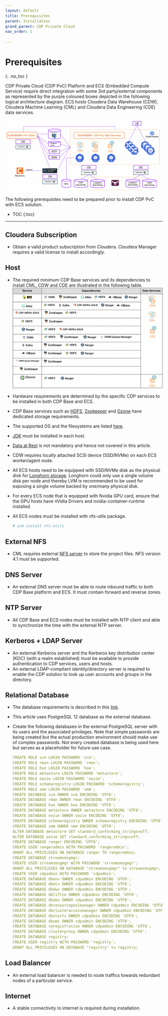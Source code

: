 ```yaml
---
layout: default
title: Prerequisites
parent: Installation
grand_parent: CDP Private Cloud
nav_order: 1

---
```


# Prerequisites
{: .no_toc }

CDP Private Cloud (CDP PvC) Platform and ECS (Embedded Compute Service) require direct integration with some 3rd party/external components as represented by the purple coloured boxes depicted in the following logical architecture diagram. ECS hosts Cloudera Data Warehouse (CDW), Cloudera Machine Learning (CML) and Cloudera Data Engineering (CDE) data services.

![](../../assets/images/logical_arch.png)

The following prerequisites need to be prepared prior to install CDP PvC with ECS solution. 

- TOC
{:toc}

---

## Cloudera Subscription

- Obtain a valid product subscription from Cloudera. Cloudera Manager requires a valid license to install accordingly. 

## Host

- The required minimum CDP Base services and its dependencies to install CML, CDW and CDE are illustrated in the following table. ![](../../assets/images/base_svc_table1.png)
- Hardware requirements are determined by the specific CDP services to be installed in both CDP Base and ECS.
- CDP Base services such as [HDFS](https://docs.cloudera.com/cdp-private-cloud-upgrade/latest/release-guide/topics/cdpdc-hdfs.html), [Zookeeper](https://docs.cloudera.com/cdp-private-cloud-upgrade/latest/release-guide/topics/cdpdc-zookeeper.html) and [Ozone](https://docs.cloudera.com/cdp-private-cloud-upgrade/latest/release-guide/topics/cdpdc-ozone.html) have dedicated storage requirements.
- The supported OS and the filesystems are listed [here](https://docs.cloudera.com/cdp-private-cloud-base/7.1.7/installation/topics/cdpdc-os-requirements.html).
- [JDK](https://docs.cloudera.com/cdp-private-cloud-base/7.1.7/installation/topics/cdpdc-java-requirements.html) must be installed in each host.
- [Data at Rest](https://docs.cloudera.com/cdp-private-cloud-base/7.1.7/installation/topics/cdpdc-data-at-rest-encryption-requirements.html) is not mandatory and hence not covered in this article.
- CDW requires locally attached SCSI device (SSD/NVMe) on each ECS worker/agent node.
- All ECS hosts need to be equipped with SSD/NVMe disk as the physical disk for [Longhorn storage](https://longhorn.io/docs/1.2.4/best-practices/#minimum-recommended-hardware). Longhorn could only use a single volume disk per node and thereby LVM is recommended to be used for exposing a single volume backed by one/many physical disk.
- For every ECS node that is equipped with Nvidia GPU card, ensure that the GPU hosts have nVidia Drivers and nvidia-container-runtime installed.
- All ECS nodes must be installed with nfs-utils package.

    ```bash
    # yum install nfs-utils

    ```

## External NFS

- CML requires external [NFS server](https://docs.cloudera.com/machine-learning/1.3.4/private-cloud-requirements/topics/ml-pvc-external-nfs-server.html) to store the project files. NFS version 4.1 must be supported.

## DNS Server

- An external DNS server must be able to route inbound traffic to both CDP Base platform and ECS. It must contain forward and reverse zones.

## NTP Server

- All CDP Base and ECS nodes must be installed with NTP client and able to synchronize the time with the external NTP server.

## Kerberos + LDAP Server

- An external Kerberos server and the Kerberos key distribution center (KDC) (with a realm established) must be available to provide authentication to CDP services, users and hosts.
- An external LDAP-compliant identity/directory server is required to enable the CDP solution to look up user accounts and groups in the directory.

## Relational Database

- The database requirements is described in this [link](https://docs.cloudera.com/cdp-private-cloud-base/7.1.7/installation/topics/cdpdc-database-requirements.html).
- This article uses PostgreSQL 12 database as the external database.
- Create the following databases in the external PostgreSQL server with its users and the associated privileges. Note that simple passwords are being created but the actual production environment should make use of complex passwords. Not every created database is being used here but serves as a placeholder for future use case.

  ```yaml
  CREATE ROLE scm LOGIN PASSWORD 'scm';
  CREATE ROLE rman LOGIN PASSWORD 'rman';
  CREATE ROLE hue LOGIN PASSWORD 'hue';
  CREATE ROLE metastore LOGIN PASSWORD 'metastore';
  CREATE ROLE oozie LOGIN PASSWORD 'oozie';
  CREATE ROLE schemaregistry LOGIN PASSWORD 'schemaregistry';
  CREATE ROLE smm LOGIN PASSWORD 'smm';
  CREATE DATABASE scm OWNER scm ENCODING 'UTF8';
  CREATE DATABASE rman OWNER rman ENCODING 'UTF8';
  CREATE DATABASE hue OWNER hue ENCODING 'UTF8';
  CREATE DATABASE metastore OWNER metastore ENCODING 'UTF8';
  CREATE DATABASE oozie OWNER oozie ENCODING 'UTF8';
  CREATE DATABASE schemaregistry OWNER schemaregistry ENCODING 'UTF8';
  CREATE DATABASE smm OWNER smm ENCODING 'UTF8';
  ALTER DATABASE metastore SET standard_conforming_strings=off;
  ALTER DATABASE oozie SET standard_conforming_strings=off;
  CREATE DATABASE ranger ENCODING 'UTF8';
  CREATE USER rangeradmin WITH PASSWORD 'rangeradmin';
  GRANT ALL PRIVILEGES ON DATABASE ranger TO rangeradmin;
  CREATE DATABASE streamsmsgmgr;
  CREATE USER streamsmsgmgr WITH PASSWORD 'streamsmsgmgr';
  GRANT ALL PRIVILEGES ON DATABASE "streamsmsgmgr" to streamsmsgmgr;
  CREATE USER cdpadmin WITH PASSWORD 'cdpadmin';
  CREATE DATABASE dbenv OWNER cdpadmin ENCODING 'UTF8';
  CREATE DATABASE dbmlx OWNER cdpadmin ENCODING 'UTF8';
  CREATE DATABASE dbdwx OWNER cdpadmin ENCODING 'UTF8';
  CREATE DATABASE dbliftie OWNER cdpadmin ENCODING 'UTF8';
  CREATE DATABASE dbdex OWNER cdpadmin ENCODING 'UTF8';
  CREATE DATABASE dbresourcepoolmanager OWNER cdpadmin ENCODING 'UTF8';
  CREATE DATABASE dbclusteraccessmanager OWNER cdpadmin ENCODING 'UTF8';
  CREATE DATABASE dbalerts OWNER cdpadmin ENCODING 'UTF8';
  CREATE DATABASE dbums OWNER cdpadmin ENCODING 'UTF8';
  CREATE DATABASE cmregistration OWNER cdpadmin ENCODING 'UTF8';
  CREATE DATABASE clusterproxy OWNER cdpadmin ENCODING 'UTF8';
  CREATE DATABASE registry;
  CREATE USER registry WITH PASSWORD 'registry';
  GRANT ALL PRIVILEGES ON DATABASE "registry" to registry;
  ```

## Load Balancer

- An external load balancer is needed to route traffics towards redundant nodes of a particular service.

## Internet

- A stable connectivity to internet is required during installation.

